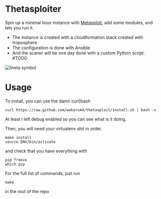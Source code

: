 # Thetasploiter

Spin up a minimal linux instance with [Metasploit](metasploit.com), add some modules, and lets you run it.

- The instance is created with a cloudformation stack created with troposphere
- The configuration is done with Ansible
- And the scaner will be one day done with a custom Python script. #TODO

![theta symbol](http://www.wallquotes.com/sites/default/files/arts0158-88.png)

# Usage

To install, you can use the damn curl|bash

    curl https://raw.github.com/wakaru44/thetasploit/install.sh | bash -x

At least i left debug enabled so you can see what is it doing.


Then, you will need your virtualenv shit in order.

    make install
    source ENV/bin/activate

and check that you have everything with 

    pip freeze
    which pip

For the full list of commands, just run

    make

in the root of the repo
